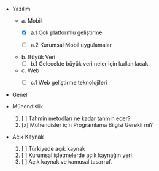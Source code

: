 * Yazılım
    * a. Mobil
        * [x] a.1 Çok platformlu geliştirme
        * [ ] a.2 Kurumsal Mobil uygulamalar
      
        
    * b. Büyük Veri
        * [ ] b.1 Gelecekte büyük veri neler için kullanılacak.
        
    * c. Web
        * [ ] c.1 Web geliştirme teknolojileri
        


* Genel


* Mühendislik
    1. [ ] Tahmin metodları ne kadar tahmin eder?
    2. [x] Mühendisler için Programlama Bilgisi Gerekli mi?
    

* Açık Kaynak
    1. [ ] Türkiyede açık kaynak
    2. [ ] Kurumsal işletmelerde açık kaynağın yeri
    3. [ ] Açık kaynak ve kamusal tasarruf.
